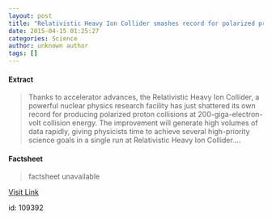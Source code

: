 ```yaml
---
layout: post
title: "Relativistic Heavy Ion Collider smashes record for polarized proton luminosity"
date: 2015-04-15 01:25:27
categories: Science
author: unknown author
tags: []
---
```



#### Extract
>Thanks to accelerator advances, the Relativistic Heavy Ion Collider, a powerful nuclear physics research facility has just shattered its own record for producing polarized proton collisions at 200-giga-electron-volt collision energy. The improvement will generate high volumes of data rapidly, giving physicists time to achieve several high-priority science goals in a single run at Relativistic Heavy Ion Collider....

#### Factsheet
>factsheet unavailable

[Visit Link](http://feeds.sciencedaily.com/~r/sciencedaily/~3/2aLr8EUsUx0/150414212527.htm)

id:  109392


